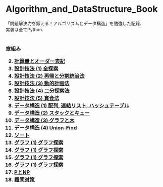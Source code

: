 # Algorithm_and_DataStructure_Book

「問題解決力を鍛える！アルゴリズムとデータ構造」を勉強した記録.  
実装は全てPython.  
<br>


<h3> 章組み

2. [計算量とオーダー表記]()
3. [設計技法 (1) 全探索]()
4. [設計技法 (2) 再帰と分割統治法]()
5. [設計技法 (3) 動的計画法]()
6. [設計技法 (4) 二分探索法]()
7. [設計技法 (5) 貪食法]()
8. [データ構造 (1) 配列, 連結リスト, ハッシュテーブル]()
9. [データ構造 (2) スタックとキュー]()
10. [データ構造 (3) グラフと木]()
11. [データ構造 (4) Union-Find]()
12. [ソート]()
13. [グラフ (1) グラフ探索]()
14. [グラフ (1) グラフ探索]()
15. [グラフ (1) グラフ探索]()
16. [グラフ (1) グラフ探索]()
17. [PとNP]()
18. [難問対策]()
